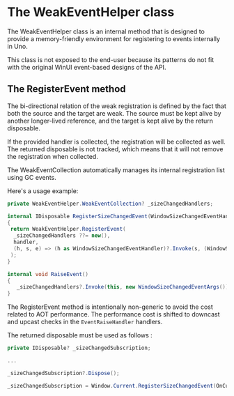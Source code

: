 ﻿---
uid: Uno.Contributing.WeakEventHelper
---

# The WeakEventHelper class

The WeakEventHelper class is an internal method that is designed to provide a
memory-friendly environment for registering to events internally in Uno.

This class is not exposed to the end-user because its patterns do not fit with the
original WinUI event-based designs of the API.

## The RegisterEvent method

The bi-directional relation of the weak registration is defined by the fact
that both the source and the target are weak. The source must be kept alive by
another longer-lived reference, and the target is kept alive by the
return disposable.

If the provided handler is collected, the registration will
be collected as well. The returned disposable is not tracked, which means that it will
not remove the registration when collected.

The WeakEventCollection automatically manages its internal registration list using GC events.

Here's a usage example:

 ```csharp
 private WeakEventHelper.WeakEventCollection? _sizeChangedHandlers;

 internal IDisposable RegisterSizeChangedEvent(WindowSizeChangedEventHandler handler)
 {
  return WeakEventHelper.RegisterEvent(
   _sizeChangedHandlers ??= new(),
   handler,
   (h, s, e) => (h as WindowSizeChangedEventHandler)?.Invoke(s, (WindowSizeChangedEventArgs)e)
  );
 }

 internal void RaiseEvent()
 {
    _sizeChangedHandlers?.Invoke(this, new WindowSizeChangedEventArgs());
 }
 ```

The RegisterEvent method is intentionally non-generic to avoid the cost related to AOT performance. The
performance cost is shifted to downcast and upcast checks in the `EventRaiseHandler` handlers.

The returned disposable must be used as follows :

 ```csharp 
 private IDisposable? _sizeChangedSubscription;

 ...

 _sizeChangedSubscription?.Dispose();

 _sizeChangedSubscription = Window.Current.RegisterSizeChangedEvent(OnCurrentWindowSizeChanged);
 ```
